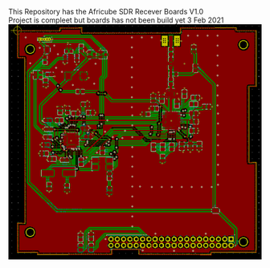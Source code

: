 This Repository has the Africube SDR Recever Boards V1.0<br>
Project is compleet but boards has not been build yet 3 Feb 2021
![12 bit SDR rx Board](Africube_rx_boards_1.png?raw=true "Arficube 12bit SDR RX board")<br>
